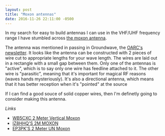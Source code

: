 ```yaml
---
layout: post
title: "Moxon antennas"
date: 2016-11-26 22:11:00 -0500
---
```


In my search for easy to build antennas I can use in the VHF/UHF frequency range I have stumbled across [the moxon antenna](http://www.moxonantennaproject.com/).

The antenna was mentioned in passing in Groundwave, the [OARC's newsletter](http://www.oarc.net/newsletter/).
It looks like the antenna can be constructed with 2 pieces of wire cut to appropriate lengths for your wave length.
The wires are laid out in a rectangle with a small gap between them.
Only one of the antennas is "active", which is to say only one wire has feedline attached to it.
The other wire is "parasitic", meaning that it's important for magical RF reasons (waves hands mysteriously).
It's also a directional antenna, which means that it has better reception when it's "pointed" at the source

If I can find a good souce of solid copper wires, then I'm definetly going to consider making this antenna.

*Links*

 - [WB5CXC 2 Meter Vertical Moxon](http://www.moxonantennaproject.com/wb5cxc/wb5cxc.htm)
 - [IZ8HHQ'S 2M MOXON](http://www.moxonantennaproject.com/iz8hhq/IZ8HHQ.htm)
 - [EP3PK'S 2 Meter UN Moxon](http://www.moxonantennaproject.com/EP3PK/ep3pk.htm)
